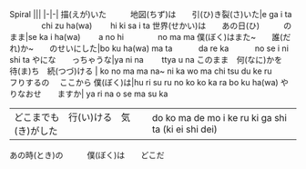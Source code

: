 Spiral
|||
|-|-|
描(えが)いた　　　地図(ちず)は　　引(ひ)き裂(さ)いた|e ga i ta 　　　　chi zu ha(wa) 　　hi ki sa i ta
世界(せかい)は　　あの日(ひ)　　　のまま|se ka i ha(wa) 　　a no hi 　　　　no ma ma
僕(ぼく)はまた~　　誰(だれ)か~　　のせいにした|bo ku ha(wa) ma ta 　　　da re ka 　　　no se i ni shi ta
やにな　　っちゃうな|ya ni na 　　ttya u na
このまま　何(なに)かを　待(ま)ち　続(つづ)ける | ko no ma ma    na~ ni ka wo     ma chi    tsu du ke ru  
フりするの  　ここから  僕(ぼく)は|hu ri su ru no  ko ko ka ra    bo ku ha(wa)
やりなおせ　　ますか|      ya ri na o se     ma su ka 


|||
|-|-|
どこまでも　行(い)ける　気(き)がした　　　|do ko ma de mo    i ke ru    ki ga shi ta (ki ei shi dei)　
あの時(とき)の　　　僕(ぼく)は　　どこだ